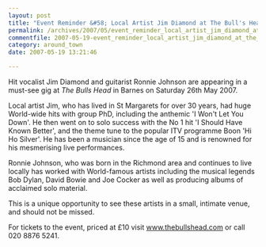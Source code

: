 ```yaml
---
layout: post
title: "Event Reminder &#58; Local Artist Jim Diamond at The Bull's Head"
permalink: /archives/2007/05/event_reminder_local_artist_jim_diamond_at_the_bul.html
commentfile: 2007-05-19-event_reminder_local_artist_jim_diamond_at_the_bul
category: around_town
date: 2007-05-19 13:21:46

---
```


Hit vocalist Jim Diamond and guitarist Ronnie Johnson are appearing in a must-see gig at *The Bulls Head* in Barnes on Saturday 26th May 2007.

Local artist Jim, who has lived in St Margarets for over 30 years, had huge World-wide hits with group PhD, including the anthemic 'I Won't Let You Down'. He then went on to solo success with the No 1 hit 'I Should Have Known Better', and the theme tune to the popular ITV programme Boon 'Hi Ho Silver'. He has been a musician since the age of 15 and is renowned for his mesmerising live performances.

Ronnie Johnson, who was born in the Richmond area and continues to live locally has worked with World-famous artists including the musical legends Bob Dylan, David Bowie and Joe Cocker as well as producing albums of acclaimed solo material.

This is a unique opportunity to see these artists in a small, intimate venue, and should not be missed.

For tickets to the event, priced at £10 visit www.thebullshead.com or call 020 8876 5241.
